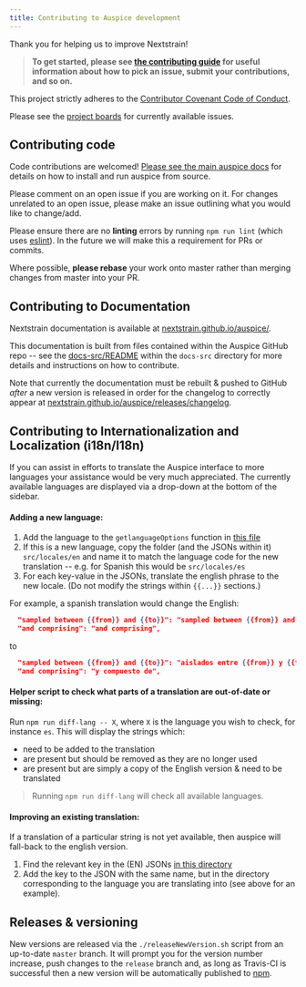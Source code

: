 ```yaml
---
title: Contributing to Auspice development
---
```


Thank you for helping us to improve Nextstrain!

> **To get started, please see [the contributing guide](https://github.com/nextstrain/.github/blob/master/CONTRIBUTING.md) for useful information about how to pick an issue, submit your contributions, and so on.**

This project strictly adheres to the [Contributor Covenant Code of Conduct](https://github.com/nextstrain/.github/blob/master/CODE_OF_CONDUCT.md).

Please see the [project boards](https://github.com/orgs/nextstrain/projects) for currently available issues.

## Contributing code  
Code contributions are welcomed! [Please see the main auspice docs](https://nextstrain.github.io/auspice/introduction/install) for details on how to install and run auspice from source. 

Please comment on an open issue if you are working on it.
For changes unrelated to an open issue, please make an issue outlining what you would like to change/add.

Please ensure there are no **linting** errors by running `npm run lint` (which uses [eslint](https://eslint.org/)).
In the future we will make this a requirement for PRs or commits. 

Where possible, **please rebase** your work onto master rather than merging changes from master into your PR.


## Contributing to Documentation

Nextstrain documentation is available at [nextstrain.github.io/auspice/](https://nextstrain.github.io/auspice/).

This documentation is built from files contained within the Auspice GitHub repo -- see the [docs-src/README](https://github.com/nextstrain/auspice/tree/master/docs-src) within the `docs-src` directory for more details and instructions on how to contribute.

Note that currently the documentation must be rebuilt & pushed to GitHub _after_ a new version is released in order for the changelog to correctly appear at [nextstrain.github.io/auspice/releases/changelog](https://nextstrain.github.io/auspice/releases/changelog).


## Contributing to Internationalization and Localization (i18n/l18n)

If you can assist in efforts to translate the Auspice interface to more languages your assistance would be very much appreciated.
The currently available languages are displayed via a drop-down at the bottom of the sidebar.

#### Adding a new language:

  1) Add the language to the `getlanguageOptions` function in [this file](https://github.com/nextstrain/auspice/blob/master/src/components/controls/language.js#L24)
  2) If this is a new language, copy the folder (and the JSONs within it) `src/locales/en` and name it to match the language code for the new translation -- e.g. for Spanish this would be `src/locales/es`
  3) For each key-value in the JSONs, translate the english phrase to the new locale. (Do not modify the strings within `{{...}}` sections.)
  
  
For example, a spanish translation would change the English:
```json
  "sampled between {{from}} and {{to}}": "sampled between {{from}} and {{to}}",
  "and comprising": "and comprising",
```
to 
```json
  "sampled between {{from}} and {{to}}": "aislados entre {{from}} y {{to}}",
  "and comprising": "y compuesto de",
```

#### Helper script to check what parts of a translation are out-of-date or missing:

Run `npm run diff-lang -- X`, where `X` is the language you wish to check, for instance `es`.
This will display the strings which:
* need to be added to the translation
* are present but should be removed as they are no longer used
* are present but are simply a copy of the English version & need to be translated


> Running `npm run diff-lang` will check all available languages.

#### Improving an existing translation:

If a translation of a particular string is not yet available, then auspice will fall-back to the english version.

  1) Find the relevant key in the (EN) JSONs [in this directory](https://github.com/nextstrain/auspice/tree/master/src/locales/en)
  2) Add the key to the JSON with the same name, but in the directory corresponding to the language you are translating into (see above for an example).



## Releases & versioning
New versions are released via the `./releaseNewVersion.sh` script from an up-to-date `master` branch. It will prompt you for the version number increase, push changes to the `release` branch and, as long as Travis-CI is successful then a new version will be automatically published to [npm](https://www.npmjs.com/package/auspice).
